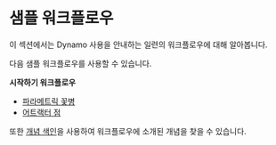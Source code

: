 # 샘플 워크플로우

이 섹션에서는 Dynamo 사용을 안내하는 일련의 워크플로우에 대해 알아봅니다.

다음 샘플 워크플로우를 사용할 수 있습니다.

**시작하기 워크플로우**

* [파라메트릭 꽃병](10-1\_getting-started-workflows/1-parametric-vase.md)
* [어트랙터 점](10-1\_getting-started-workflows/2-attractor-points.md)

또한 [개념 색인](table-of-summary-for-some-concept-used-in-previous-exercises.md)을 사용하여 워크플로우에 소개된 개념을 찾을 수 있습니다.
